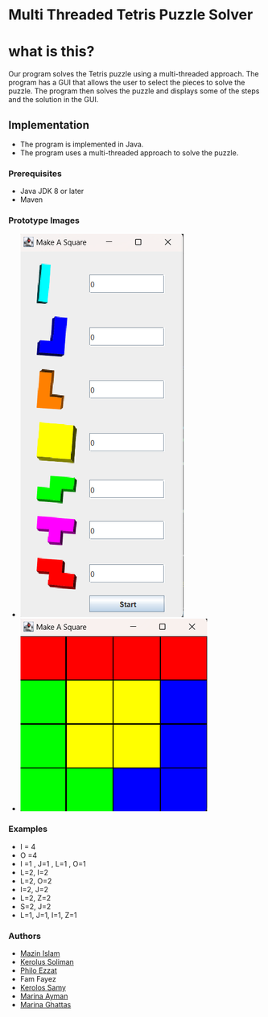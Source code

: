 # Multi Threaded Tetris Puzzle Solver

# what is this?

Our program solves the Tetris puzzle using a multi-threaded approach. The program has a GUI that allows the user to select the pieces to solve the puzzle. The program then solves the puzzle and displays some of the steps and the solution in the GUI.

## Implementation

- The program is implemented in Java.
- The program uses a multi-threaded approach to solve the puzzle.

### Prerequisites

- Java JDK 8 or later
- Maven

### Prototype Images

- ![Main Screen](image.png)
- ![Solution Screen](image-1.png)

### Examples

- I = 4
- O =4
- I =1 , J=1 , L=1 , O=1
- L=2, I=2
- L=2, O=2
- I=2, J=2
- L=2, Z=2
- S=2, J=2
- L=1, J=1, I=1, Z=1

### Authors

- [Mazin Islam](https://github.com/N1ghtHunter)
- [Kerolus Soliman](https://github.com/kerolus77)
- [Philo Ezzat](https://github.com/Philo-Ezzat)
- Fam Fayez
- [Kerolos Samy]()
- [Marina Ayman](https://github.com/MarinaAymanHanna)
- [Marina Ghattas](https://github.com/Marinaghatas)
